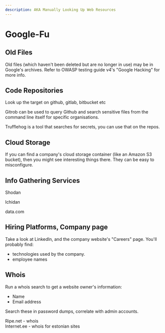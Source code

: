 ```yaml
---
description: AKA Manually Looking Up Web Resources
---
```


# Google-Fu

## Old Files

Old files \(which haven't been deleted but are no longer in use\) may be in Google's archives. Refer to OWASP testing guide v4's "Google Hacking" for more info.

## Code Repositories

Look up the target on  github, gitlab, bitbucket etc

Gitrob can be used to query Github and search sensitive files from the command line itself for specific organisations.

Trufflehog is a tool that searches for secrets, you can use that on the repos.

## Cloud Storage

If you can find a company's cloud storage container \(like an Amazon S3 bucket\), then you might see interesting things there. They can be easy to misconfigure.

## Info Gathering Services

Shodan

Ichidan

data.com

## Hiring Platforms, Company page

Take a look at LinkedIn, and the company website's "Careers" page. You'll probably find:

*  technologies used by the company.
* employee names 

## Whois

Run a whois search to get a website owner's information:

* Name
* Email address

Search these in password dumps, correlate with admin accounts.

Ripe.net - whois  
Internet.ee - whois for estonian sites

